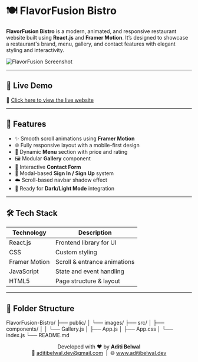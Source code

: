 # 🍽️ FlavorFusion Bistro

**FlavorFusion Bistro** is a modern, animated, and responsive restaurant website built using **React.js** and **Framer Motion**. It’s designed to showcase a restaurant's brand, menu, gallery, and contact features with elegant styling and interactivity.

![FlavorFusion Screenshot](<img width="1873" height="917" alt="image" src="https://github.com/user-attachments/assets/8b41e053-e4eb-45a7-b445-1f741a1ea854" />
) <!-- Replace with your actual screenshot path -->

---

## 🚀 Live Demo

🔗 [Click here to view the live website](https://your-live-link.com) <!-- Replace with your actual deployed URL -->

---

## 📌 Features

- ✨ Smooth scroll animations using **Framer Motion**
- 🌐 Fully responsive layout with a mobile-first design
- 🍴 Dynamic **Menu** section with price and rating
- 🖼️ Modular **Gallery** component
- 💬 Interactive **Contact Form**
- 👥 Modal-based **Sign In / Sign Up** system
- ☁️ Scroll-based navbar shadow effect
- 🌙 Ready for **Dark/Light Mode** integration

---

## 🛠️ Tech Stack

| Technology     | Description                    |
|----------------|--------------------------------|
| React.js       | Frontend library for UI        |
| CSS            | Custom styling                 |
| Framer Motion  | Scroll & entrance animations   |
| JavaScript     | State and event handling       |
| HTML5          | Page structure & layout        |

---

## 📁 Folder Structure

FlavorFusion-Bistro/
├── public/
│ └── images/
├── src/
│ ├── components/
│ │ └── Gallery.js
│ ├── App.js
│ ├── App.css
│ └── index.js
└── README.md

<p align="center">
  Developed with ❤️ by <strong>Aditi Belwal</strong><br/>
  📧 <a href="mailto:aditibelwal.dev@gmail.com">aditibelwal.dev@gmail.com</a> &nbsp;|&nbsp;
  🌐 <a href="https://www.aditibelwal.dev">www.aditibelwal.dev</a>
</p>


